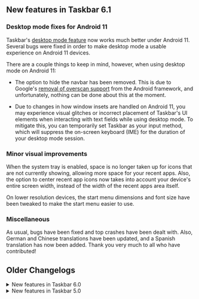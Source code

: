 ## New features in Taskbar 6.1

### Desktop mode fixes for Android 11

Taskbar's [desktop mode feature](https://www.xda-developers.com/taskbar-samsung-dex-desktop-mode-android-10/) now works much better under Android 11.  Several bugs were fixed in order to make desktop mode a usable experience on Android 11 devices.

There are a couple things to keep in mind, however, when using desktop mode on Android 11:

* The option to hide the navbar has been removed.  This is due to Google's [removal of overscan support](https://www.xda-developers.com/google-confirms-overscan-gone-android-11-crippling-third-party-gesture-apps/) from the Android framework, and unfortunately, nothing can be done about this at the moment.

* Due to changes in how window insets are handled on Android 11, you may experience visual glitches or incorrect placement of Taskbar's UI elements when interacting with text fields while using desktop mode.  To mitigate this, you can temporarily set Taskbar as your input method, which will suppress the on-screen keyboard (IME) for the duration of your desktop mode session.

### Minor visual improvements

When the system tray is enabled, space is no longer taken up for icons that are not currently showing, allowing more space for your recent apps.  Also, the option to center recent app icons now takes into account your device's entire screen width, instead of the width of the recent apps area itself.

On lower resolution devices, the start menu dimensions and font size have been tweaked to make the start menu easier to use.

### Miscellaneous

As usual, bugs have been fixed and top crashes have been dealt with.  Also, German and Chinese translations have been updated, and a Spanish translation has now been added.  Thank you very much to all who have contributed!

## Older Changelogs

<details>
<summary>New features in Taskbar 6.0</summary>

### Android 10 Desktop Mode support

###### _XDA-Developers article: [Taskbar 6.0 enables a Samsung DeX-like desktop mode experience on some Android 10+ devices](https://www.xda-developers.com/taskbar-samsung-dex-desktop-mode-android-10/)_

Taskbar now has support for Android 10's built-in desktop mode functionality.  You can connect your compatible Android 10+ device to an external display and run apps in resizable windows, with Taskbar's interface running on your external display and your existing launcher still running on your phone.

Desktop mode requires a USB-to-HDMI adapter (or a lapdock), and a compatible device that supports video output.  Additionally, certain settings require granting a special permission via adb.

To get started, open up the Taskbar app and click "Desktop mode".  Then, just tick the checkbox and the app will guide you through the setup process.  For more information, click the (?) icon in the upper-right hand corner of the screen.

### Favorite app shortcuts

You can now launch your favorite apps in a floating window directly from your quick settings drawer (or a home screen shortcut), without needing to keep Taskbar running in the background.  This feature is available on Android 9+ devices.  To get started, simply add one of the new "Launch app" tiles to your quick settings drawer.

The first time you tap the "Launch app" tile, you'll be asked to select an app, choose if you want to launch the app in freeform window mode, and fine-tune the generated icon.  You'll then have a tile in your quick settings drawer with the app's icon and name, ready for you to launch at any time.

You can also choose to put these shortcuts directly on your home screen via the "Launch app" item under Taskbar in your launcher's widgets drawer.

### Backup and restore

Taskbar now allows you to backup and restore your app settings, allowing you to transfer settings more easily between devices, or to keep a copy of your Taskbar settings for archival purposes.  Look for the new "Manage app data" section under "Advanced features" to use the backup and restore functionality.

### System theme support

On Android 9+ devices, Taskbar now respects the system theme setting, automatically switching between light and dark mode along with the rest of the system.  For Android 10 and higher, the "Dark theme" system setting is followed; on Android 9, the "Night mode" developer option is used instead.

### Improved support for Android 11, Android TV, and Chrome OS

Taskbar is now able to launch apps in freeform mode on the Android 11 Developer Preview.

On Android TV 9+ devices like the Nvidia Shield, Taskbar will now guide you to the Android TV settings app for enabling crucial settings like displaying over other apps and usage access.  (Note that Taskbar still needs to be sideloaded on Android TV devices)

Certain app settings that weren't supported on Android TV or Chrome OS were removed on those devices.  The "Replace home screen" feature has also been improved for Chrome OS (though it still can't actually replace your home screen on those devices)

### New and updated translations

A Polish translation has been added, along with updated Chinese and German translations.  Huge thanks to everyone that has contributed to translating the app!

### Miscellaneous features and improvements

A new setting has been added to display a notification count in the status icon area (system tray).  There is also a new option to hide app labels on the start menu and desktop.  Apps that launch in a phone-sized freeform window will now launch in landscape if requested by the app's manifest.

Finally, many bug fixes and under-the-hood improvements have been made, keeping Taskbar well maintained for the future!

</details>

<details>
<summary>New features in Taskbar 5.0</summary>

### Desktop icons

Taskbar now allows you to place icons on your desktop when set as your home screen!

Simply long-press the wallpaper on your home screen to get started.  Select "Add icon to desktop" from the context menu, then select an app from the list to add it to your desktop.

Long-pressing the desktop and selecting "Move icons" will allow you to rearrange your icons.  Press the checkmark button in the lower-right hand corner to lock the desktop back into place.  You can also select "Sort icons by name" to auto-arrange your icons for you.

* PLEASE NOTE: If freeform mode is enabled, desktop icons will only be available if your device is running Android 10 or later.  This is due to technical limitations in how Google has implemented freeform mode on earlier Android versions.

### Status icons & clock on the recent apps tray

Taskbar now includes a status area and clock on the recent apps tray!  Now you can quickly check your battery, network status, and the time and date, all on the corner of your screen.

You can enable this option by going to the "Recent apps" section of Taskbar's settings, and enabling the "Expand area with whitespace" and "Show status icons and clock" options.

Note that this area will not display while Taskbar is in the vertical orientation.

### Custom start button image

You can now customize the start button image beyond the previous "App drawer" and "Taskbar logo" options.  Want to display the Windows logo on your start button instead?  No problem!

Change your start button image by going to the "Appearance" section of Taskbar's settings, and setting the "Start button image" option to "Custom".  The system file picker will appear; just select the image you want to use and you're set!

### Larger start menu on tablets

When the start menu layout is set to "Grid", Taskbar's start menu will now expand to fill either three, four, or five columns, depending on the size of your device's screen, taking better advantage of screen real-estate and helping you locate the apps you want to launch faster.

### New transitions when launching apps

Taskbar will now scale apps onto the screen from their icons as it launches them, for some visual pizazz!

### Better default options

On a fresh Taskbar install, a few of the default settings have now changed.  For example, Taskbar now ships out-of-the-box with a more contrasty color scheme, as well as a faster refresh rate for the recent apps tray.

#### Plus, lots of bug fixes and miscellaneous improvements!
</details>
